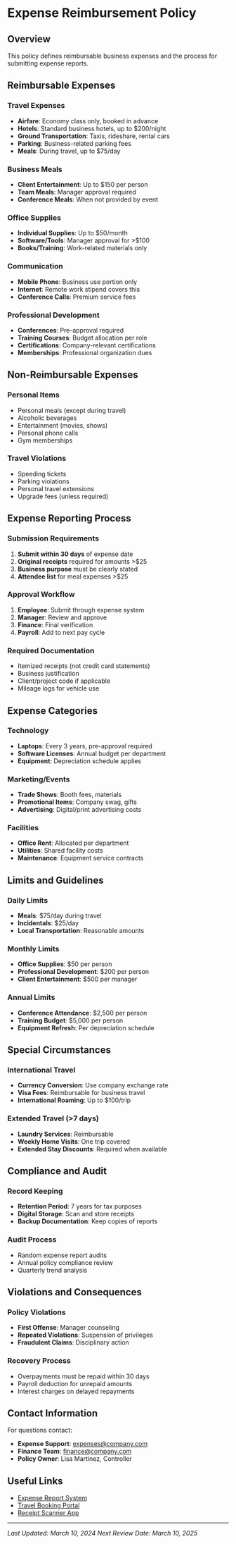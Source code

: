 # Expense Reimbursement Policy

## Overview

This policy defines reimbursable business expenses and the process for submitting expense reports.

## Reimbursable Expenses

### Travel Expenses
- **Airfare**: Economy class only, booked in advance
- **Hotels**: Standard business hotels, up to $200/night
- **Ground Transportation**: Taxis, rideshare, rental cars
- **Parking**: Business-related parking fees
- **Meals**: During travel, up to $75/day

### Business Meals
- **Client Entertainment**: Up to $150 per person
- **Team Meals**: Manager approval required
- **Conference Meals**: When not provided by event

### Office Supplies
- **Individual Supplies**: Up to $50/month
- **Software/Tools**: Manager approval for >$100
- **Books/Training**: Work-related materials only

### Communication
- **Mobile Phone**: Business use portion only
- **Internet**: Remote work stipend covers this
- **Conference Calls**: Premium service fees

### Professional Development
- **Conferences**: Pre-approval required
- **Training Courses**: Budget allocation per role
- **Certifications**: Company-relevant certifications
- **Memberships**: Professional organization dues

## Non-Reimbursable Expenses

### Personal Items
- Personal meals (except during travel)
- Alcoholic beverages
- Entertainment (movies, shows)
- Personal phone calls
- Gym memberships

### Travel Violations
- Speeding tickets
- Parking violations
- Personal travel extensions
- Upgrade fees (unless required)

## Expense Reporting Process

### Submission Requirements
1. **Submit within 30 days** of expense date
2. **Original receipts** required for amounts >$25
3. **Business purpose** must be clearly stated
4. **Attendee list** for meal expenses >$25

### Approval Workflow
1. **Employee**: Submit through expense system
2. **Manager**: Review and approve
3. **Finance**: Final verification
4. **Payroll**: Add to next pay cycle

### Required Documentation
- Itemized receipts (not credit card statements)
- Business justification
- Client/project code if applicable
- Mileage logs for vehicle use

## Expense Categories

### Technology
- **Laptops**: Every 3 years, pre-approval required
- **Software Licenses**: Annual budget per department
- **Equipment**: Depreciation schedule applies

### Marketing/Events
- **Trade Shows**: Booth fees, materials
- **Promotional Items**: Company swag, gifts
- **Advertising**: Digital/print advertising costs

### Facilities
- **Office Rent**: Allocated per department
- **Utilities**: Shared facility costs
- **Maintenance**: Equipment service contracts

## Limits and Guidelines

### Daily Limits
- **Meals**: $75/day during travel
- **Incidentals**: $25/day
- **Local Transportation**: Reasonable amounts

### Monthly Limits
- **Office Supplies**: $50 per person
- **Professional Development**: $200 per person
- **Client Entertainment**: $500 per manager

### Annual Limits
- **Conference Attendance**: $2,500 per person
- **Training Budget**: $5,000 per person
- **Equipment Refresh**: Per depreciation schedule

## Special Circumstances

### International Travel
- **Currency Conversion**: Use company exchange rate
- **Visa Fees**: Reimbursable for business travel
- **International Roaming**: Up to $100/trip

### Extended Travel (>7 days)
- **Laundry Services**: Reimbursable
- **Weekly Home Visits**: One trip covered
- **Extended Stay Discounts**: Required when available

## Compliance and Audit

### Record Keeping
- **Retention Period**: 7 years for tax purposes
- **Digital Storage**: Scan and store receipts
- **Backup Documentation**: Keep copies of reports

### Audit Process
- Random expense report audits
- Annual policy compliance review
- Quarterly trend analysis

## Violations and Consequences

### Policy Violations
- **First Offense**: Manager counseling
- **Repeated Violations**: Suspension of privileges
- **Fraudulent Claims**: Disciplinary action

### Recovery Process
- Overpayments must be repaid within 30 days
- Payroll deduction for unrepaid amounts
- Interest charges on delayed repayments

## Contact Information

For questions contact:
- **Expense Support**: expenses@company.com
- **Finance Team**: finance@company.com
- **Policy Owner**: Lisa Martinez, Controller

## Useful Links

- [Expense Report System](https://expenses.company.com)
- [Travel Booking Portal](https://travel.company.com)
- [Receipt Scanner App](https://app.company.com/receipts)

---
*Last Updated: March 10, 2024*
*Next Review Date: March 10, 2025*